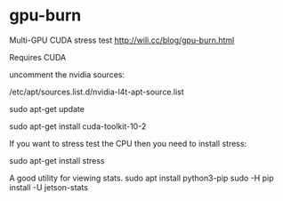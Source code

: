 # gpu-burn
Multi-GPU CUDA stress test
http://wili.cc/blog/gpu-burn.html

Requires CUDA

uncomment the nvidia sources:

/etc/apt/sources.list.d/nvidia-l4t-apt-source.list

sudo apt-get update

sudo apt-get install cuda-toolkit-10-2

If you want to stress test the CPU then you need to install stress:

sudo apt-get install stress

A good utility for viewing stats.
sudo apt install python3-pip
sudo -H pip install -U jetson-stats
